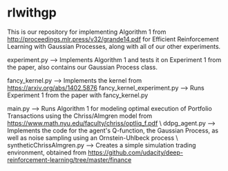 # rlwithgp

This is our repository for implementing Algorithm 1 from http://proceedings.mlr.press/v32/grande14.pdf for Efficient Reinforcement Learning with Gaussian Processes, along with all of our other experiments. 

experiment.py --> Implements Algorithm 1 and tests it on Experiment 1 from the paper, also contains our Gaussian Process class. 

fancy_kernel.py --> Implements the kernel from https://arxiv.org/abs/1402.5876 
fancy_kernel_experiment.py --> Runs Experiment 1 from the paper with fancy_kernel.py

main.py --> Runs Algorithm 1 for modeling optimal execution of Portfolio Transactions using the Chriss/Almgren model from https://www.math.nyu.edu/faculty/chriss/optliq_f.pdf \\
ddpg_agent.py --> Implements the code for the agent's Q-function, the Gaussian Process, as well as noise sampling using an Ornstein-Uhlbeck process \\
syntheticChrissAlmgren.py --> Creates a simple simulation trading environment, obtained from https://github.com/udacity/deep-reinforcement-learning/tree/master/finance




